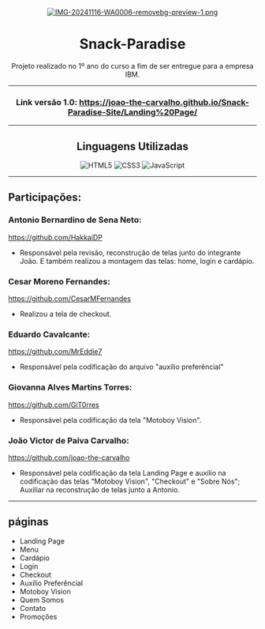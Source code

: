 <div align="center">
 
 [![IMG-20241116-WA0006-removebg-preview-1.png](https://i.postimg.cc/tCQMnfPh/IMG-20241116-WA0006-removebg-preview-1.png)](https://postimg.cc/Th09Zttw)

# Snack-Paradise 


Projeto realizado no 1º ano do curso a fim de ser entregue para a empresa IBM.
<hr>

### Link versão 1.0: https://joao-the-carvalho.github.io/Snack-Paradise-Site/Landing%20Page/

---

## Linguagens Utilizadas
![HTML5](https://img.shields.io/badge/html5-%23E34F26.svg?style=for-the-badge&logo=html5&logoColor=white)
![CSS3](https://img.shields.io/badge/css3-%231572B6.svg?style=for-the-badge&logo=css3&logoColor=white)
![JavaScript](https://img.shields.io/badge/javascript-%23323330.svg?style=for-the-badge&logo=javascript&logoColor=%23F7DF1E)
<hr>
</div>

## Participações:

### Antonio Bernardino de Sena Neto:
https://github.com/HakkaiDP

* Responsável pela revisão, reconstrução de telas junto do integrante João. E também realizou a montagem das telas: home, login e cardápio.

### Cesar Moreno Fernandes:
https://github.com/CesarMFernandes
* Realizou a tela de checkout.

### Eduardo Cavalcante:
https://github.com/MrEddie7

* Responsável pela codificação do arquivo "auxílio preferêncial"

### Giovanna Alves Martins Torres:
https://github.com/GiT0rres
* Responsável pela codificação da tela "Motoboy Vision".

### João Victor de Paiva Carvalho:
https://github.com/joao-the-carvalho
* Responsável pela codificação da tela Landing Page e auxílio na codificação das telas "Motoboy Vision", "Checkout" e "Sobre Nós"; Auxiliar na reconstrução de telas junto a Antonio.

---

## páginas

* Landing Page
* Menu
* Cardápio 
* Login
* Checkout 
* Auxílio Preferêncial 
* Motoboy Vision
* Quem Somos
* Contato 
* Promoções


